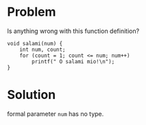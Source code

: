 # Problem
Is anything wrong with this function definition?
```
void salami(num) {
    int num, count;
    for (count = 1; count <= num; num++) 
        printf(" O salami mio!\n");
}
```

# Solution
formal parameter `num` has no type.